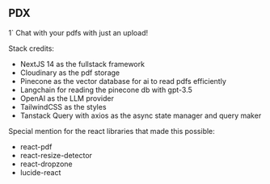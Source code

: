 ## PDX
1`
Chat with your pdfs with just an upload!

Stack credits:
- NextJS 14 as the fullstack framework
- Cloudinary as the pdf storage
- Pinecone as the vector database for ai to read pdfs efficiently
- Langchain for reading the pinecone db with gpt-3.5
- OpenAI as the LLM provider
- TailwindCSS as the styles
- Tanstack Query with axios as the async state manager and query maker

Special mention for the react libraries that made this possible:
- react-pdf
- react-resize-detector
- react-dropzone
- lucide-react